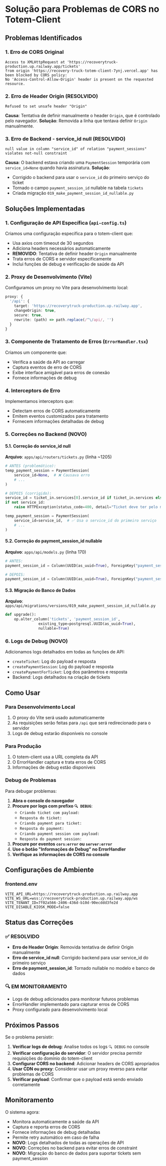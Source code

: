 # Solução para Problemas de CORS no Totem-Client

## Problemas Identificados

### 1. Erro de CORS Original
```
Access to XMLHttpRequest at 'https://recoverytruck-production.up.railway.app/tickets' 
from origin 'https://recovery-truck-totem-client-7ynj.vercel.app' has been blocked by CORS policy: 
No 'Access-Control-Allow-Origin' header is present on the requested resource.
```

### 2. Erro de Header Origin (RESOLVIDO)
```
Refused to set unsafe header "Origin"
```
**Causa**: Tentativa de definir manualmente o header `Origin`, que é controlado pelo navegador.
**Solução**: Removida a linha que tentava definir `Origin` manualmente.

### 3. Erro de Backend - service_id null (RESOLVIDO)
```
null value in column "service_id" of relation "payment_sessions" violates not-null constraint
```
**Causa**: O backend estava criando uma `PaymentSession` temporária com `service_id=None` quando havia assinatura.
**Solução**: 
- Corrigido o backend para usar o `service_id` do primeiro serviço do ticket
- Tornado o campo `payment_session_id` nullable na tabela `tickets`
- Criada migração `019_make_payment_session_id_nullable.py`

## Soluções Implementadas

### 1. Configuração de API Específica (`api-config.ts`)

Criamos uma configuração específica para o totem-client que:
- Usa axios com timeout de 30 segundos
- Adiciona headers necessários automaticamente
- **REMOVIDO**: Tentativa de definir header `Origin` manualmente
- Trata erros de CORS e servidor especificamente
- Inclui funções de debug e verificação de saúde da API

### 2. Proxy de Desenvolvimento (Vite)

Configuramos um proxy no Vite para desenvolvimento local:
```typescript
proxy: {
  '/api': {
    target: 'https://recoverytruck-production.up.railway.app',
    changeOrigin: true,
    secure: true,
    rewrite: (path) => path.replace(/^\/api/, '')
  }
}
```

### 3. Componente de Tratamento de Erros (`ErrorHandler.tsx`)

Criamos um componente que:
- Verifica a saúde da API ao carregar
- Captura eventos de erro de CORS
- Exibe interface amigável para erros de conexão
- Fornece informações de debug

### 4. Interceptors de Erro

Implementamos interceptors que:
- Detectam erros de CORS automaticamente
- Emitem eventos customizados para tratamento
- Fornecem informações detalhadas de debug

### 5. Correções no Backend (NOVO)

#### 5.1. Correção do service_id null
**Arquivo**: `apps/api/routers/tickets.py` (linha ~1205)
```python
# ANTES (problemático):
temp_payment_session = PaymentSession(
    service_id=None,  # ❌ Causava erro
    # ...
)

# DEPOIS (corrigido):
service_id = ticket_in.services[0].service_id if ticket_in.services else None
if not service_id:
    raise HTTPException(status_code=400, detail="Ticket deve ter pelo menos um serviço")

temp_payment_session = PaymentSession(
    service_id=service_id,  # ✅ Usa o service_id do primeiro serviço
    # ...
)
```

#### 5.2. Correção do payment_session_id nullable
**Arquivo**: `apps/api/models.py` (linha 170)
```python
# ANTES:
payment_session_id = Column(UUID(as_uuid=True), ForeignKey("payment_sessions.id"), nullable=False)

# DEPOIS:
payment_session_id = Column(UUID(as_uuid=True), ForeignKey("payment_sessions.id"), nullable=True)
```

#### 5.3. Migração do Banco de Dados
**Arquivo**: `apps/api/migrations/versions/019_make_payment_session_id_nullable.py`
```python
def upgrade():
    op.alter_column('tickets', 'payment_session_id',
               existing_type=postgresql.UUID(as_uuid=True),
               nullable=True)
```

### 6. Logs de Debug (NOVO)

Adicionamos logs detalhados em todas as funções de API:
- `createTicket`: Log do payload e resposta
- `createPaymentSession`: Log do payload e resposta  
- `createPaymentForTicket`: Log dos parâmetros e resposta
- Backend: Logs detalhados na criação de tickets

## Como Usar

### Para Desenvolvimento Local

1. O proxy do Vite será usado automaticamente
2. As requisições serão feitas para `/api` que será redirecionado para o servidor
3. Logs de debug estarão disponíveis no console

### Para Produção

1. O totem-client usa a URL completa da API
2. O ErrorHandler captura e trata erros de CORS
3. Informações de debug estão disponíveis

### Debug de Problemas

Para debugar problemas:

1. **Abra o console do navegador**
2. **Procure por logs com prefixo `🔍 DEBUG`**:
   - `Criando ticket com payload:`
   - `Resposta do ticket:`
   - `Criando payment para ticket:`
   - `Resposta do payment:`
   - `Criando payment session com payload:`
   - `Resposta do payment session:`
3. **Procure por eventos `cors:error` ou `server:error`**
4. **Use o botão "Informações de Debug" no ErrorHandler**
5. **Verifique as informações de CORS no console**

## Configurações de Ambiente

### frontend.env
```
VITE_API_URL=https://recoverytruck-production.up.railway.app
VITE_WS_URL=wss://recoverytruck-production.up.railway.app/ws
VITE_TENANT_ID=7f02a566-2406-436d-b10d-90ecddd3fe2d
VITE_DISABLE_KIOSK_MODE=false
```

## Status das Correções

### ✅ RESOLVIDO
- **Erro de Header Origin**: Removida tentativa de definir Origin manualmente
- **Erro de service_id null**: Corrigido backend para usar service_id do primeiro serviço
- **Erro de payment_session_id**: Tornado nullable no modelo e banco de dados

### 🔍 EM MONITORAMENTO
- Logs de debug adicionados para monitorar futuros problemas
- ErrorHandler implementado para capturar erros de CORS
- Proxy configurado para desenvolvimento local

## Próximos Passos

Se o problema persistir:

1. **Verificar logs de debug**: Analise todos os logs `🔍 DEBUG` no console
2. **Verificar configuração do servidor**: O servidor precisa permitir requisições do domínio do totem-client
3. **Configurar CORS no backend**: Adicionar headers de CORS apropriados
4. **Usar CDN ou proxy**: Considerar usar um proxy reverso para evitar problemas de CORS
5. **Verificar payload**: Confirmar que o payload está sendo enviado corretamente

## Monitoramento

O sistema agora:
- Monitora automaticamente a saúde da API
- Captura e reporta erros de CORS
- Fornece informações de debug detalhadas
- Permite retry automático em caso de falha
- **NOVO**: Logs detalhados de todas as operações de API
- **NOVO**: Correções no backend para evitar erros de constraint
- **NOVO**: Migração do banco de dados para suportar tickets sem payment_session 